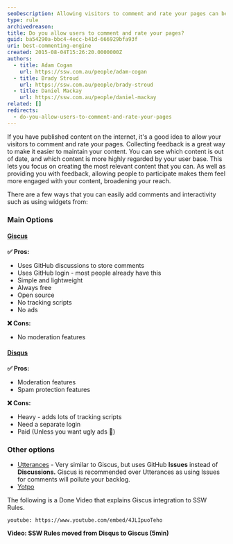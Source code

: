 ```yaml
---
seoDescription: Allowing visitors to comment and rate your pages can be a great way to collect feedback and make it easier to maintain your content.
type: rule
archivedreason:
title: Do you allow users to comment and rate your pages?
guid: ba54290a-bbc4-4ecc-b41d-666929bfa93f
uri: best-commenting-engine
created: 2015-08-04T15:26:20.0000000Z
authors:
  - title: Adam Cogan
    url: https://ssw.com.au/people/adam-cogan
  - title: Brady Stroud
    url: https://ssw.com.au/people/brady-stroud
  - title: Daniel Mackay
    url: https://ssw.com.au/people/daniel-mackay
related: []
redirects:
  - do-you-allow-users-to-comment-and-rate-your-pages
---
```


If you have published content on the internet, it's a good idea to allow your visitors to comment and rate your pages. Collecting feedback is a great way to make it easier to maintain your content. You can see which content is out of date, and which content is more highly regarded by your user base. This lets you focus on creating the most relevant content that you can. As well as providing you with feedback, allowing people to participate makes them feel more engaged with your content, broadening your reach.

<!--endintro-->

There are a few ways that you can easily add comments and interactivity such as using widgets from:

### Main Options

#### [Giscus](https://giscus.app/)

**✅ Pros:**

- Uses GitHub discussions to store comments
- Uses GitHub login - most people already have this
- Simple and lightweight
- Always free
- Open source
- No tracking scripts
- No ads

**❌ Cons:**

- No moderation features

#### [Disqus](https://disqus.com/)

**✅ Pros:**

- Moderation features
- Spam protection features

**❌ Cons:**

- Heavy - adds lots of tracking scripts
- Need a separate login
- Paid (Unless you want ugly ads 🤮)

### Other options

- [Utterances](https://utteranc.es/) - Very similar to Giscus, but uses GitHub **Issues** instead of **Discussions.** Giscus is recommended over Utterances as using Issues for comments will pollute your backlog.
- [Yotpo](https://www.yotpo.com/)

The following is a Done Video that explains Giscus integration to SSW Rules.

`youtube: https://www.youtube.com/embed/4JLIpuoTeho`

**Video: SSW Rules moved from Disqus to Giscus (5min)**
